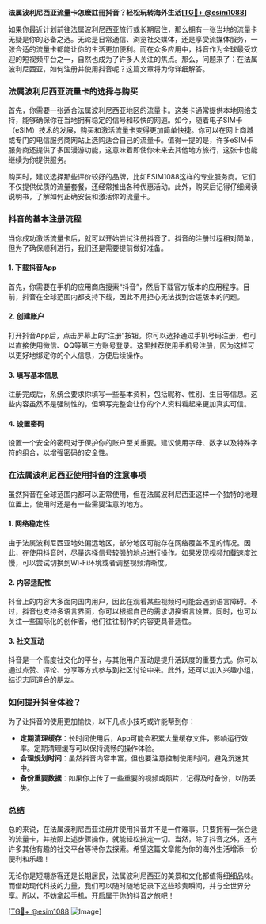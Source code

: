 **法属波利尼西亚流量卡怎麽註冊抖音？轻松玩转海外生活[[TG💪+ @esim1088](https://t.me/s/esim1088)]**

如果你最近计划前往法属波利尼西亚旅行或长期居住，那么拥有一张当地的流量卡无疑是你的必备之选。无论是日常通信、浏览社交媒体，还是享受流媒体服务，一张合适的流量卡都能让你的生活更加便利。而在众多应用中，抖音作为全球最受欢迎的短视频平台之一，自然也成为了许多人关注的焦点。那么，问题来了：在法属波利尼西亚，如何注册并使用抖音呢？这篇文章将为你详细解答。

### 法属波利尼西亚流量卡的选择与购买

首先，你需要一张适合法属波利尼西亚地区的流量卡。这类卡通常提供本地网络支持，能够确保你在当地拥有稳定的信号和较快的网速。如今，随着电子SIM卡（eSIM）技术的发展，购买和激活流量卡变得更加简单快捷。你可以在网上商城或专门的电信服务商网站上选购适合自己的流量卡。值得一提的是，许多eSIM卡服务商还提供了多国漫游功能，这意味着即使你未来去其他地方旅行，这张卡也能继续为你提供服务。

购买时，建议选择那些评价较好的品牌，比如ESIM1088这样的专业服务商。它们不仅提供优质的流量套餐，还经常推出各种优惠活动。此外，购买后记得仔细阅读说明书，了解如何正确安装和激活你的流量卡。

### 抖音的基本注册流程

当你成功激活流量卡后，就可以开始尝试注册抖音了。抖音的注册过程相对简单，但为了确保顺利进行，我们还是需要提前做好准备。

#### 1. 下载抖音App
首先，你需要在手机的应用商店搜索“抖音”，然后下载官方版本的应用程序。目前，抖音在全球范围内都支持下载，因此不用担心无法找到合适版本的问题。

#### 2. 创建账户
打开抖音App后，点击屏幕上的“注册”按钮。你可以选择通过手机号码注册，也可以直接使用微信、QQ等第三方账号登录。这里推荐使用手机号注册，因为这样可以更好地绑定你的个人信息，方便后续操作。

#### 3. 填写基本信息
注册完成后，系统会要求你填写一些基本资料，包括昵称、性别、生日等信息。这些内容虽然不是强制性的，但填写完整会让你的个人资料看起来更加真实可信。

#### 4. 设置密码
设置一个安全的密码对于保护你的账户至关重要。建议使用字母、数字以及特殊字符的组合，以增强密码的安全性。

### 在法属波利尼西亚使用抖音的注意事项

虽然抖音在全球范围内都可以正常使用，但在法属波利尼西亚这样一个独特的地理位置上，使用时还是有一些需要注意的地方。

#### 1. 网络稳定性
由于法属波利尼西亚地处偏远地区，部分地区可能存在网络覆盖不足的情况。因此，在使用抖音时，尽量选择信号较强的地点进行操作。如果发现视频加载速度过慢，可以尝试切换到Wi-Fi环境或者调整视频清晰度。

#### 2. 内容适配性
抖音上的内容大多面向国内用户，因此在观看某些视频时可能会遇到语言障碍。不过，抖音也支持多语言界面，你可以根据自己的需求切换语言设置。同时，也可以关注一些国际化的创作者，他们往往制作的内容更具普适性。

#### 3. 社交互动
抖音是一个高度社交化的平台，与其他用户互动是提升活跃度的重要方式。你可以通过点赞、评论、分享等方式参与到社区讨论中来。此外，还可以加入兴趣小组，结识志同道合的朋友。

### 如何提升抖音体验？

为了让抖音的使用更加愉快，以下几点小技巧或许能帮到你：

- **定期清理缓存**：长时间使用后，App可能会积累大量缓存文件，影响运行效率。定期清理缓存可以保持流畅的操作体验。
- **合理规划时间**：虽然抖音内容丰富，但也要注意控制使用时间，避免沉迷其中。
- **备份重要数据**：如果你上传了一些重要的视频或照片，记得及时备份，以防丢失。

### 总结

总的来说，在法属波利尼西亚注册并使用抖音并不是一件难事。只要拥有一张合适的流量卡，并按照上述步骤操作，就能轻松搞定一切。当然，除了抖音之外，还有许多其他有趣的社交平台等待你去探索。希望这篇文章能为你的海外生活增添一份便利和乐趣！

无论你是短期游客还是长期居民，法属波利尼西亚的美景和文化都值得细细品味。而借助现代科技的力量，我们可以随时随地记录下这些珍贵瞬间，并与全世界分享。所以，不妨拿起手机，开启属于你的抖音之旅吧！

[[TG💪+ @esim1088](https://t.me/s/esim1088) ![Image](https://i.postimg.cc/4NQfJmqS/Snipaste-2025-05-13-00-14-12.png)]